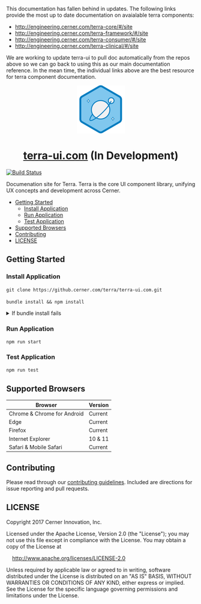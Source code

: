 This documentation has fallen behind in updates. The following links provide the most up to date documentation on avaialable terra components:

* http://engineering.cerner.com/terra-core/#/site
* http://engineering.cerner.com/terra-framework/#/site
* http://engineering.cerner.com/terra-consumer/#/site
* http://engineering.cerner.com/terra-clinical/#/site

We are working to update terra-ui to pull doc automatically from the repos above so we can go back to using this as our main documentation reference. In the mean time, the individual links above are the best resource for terra component documentation.

<!-- Logo -->
<p align="center">
  <img height="128" width="128" src="https://raw.githubusercontent.com/cerner/terra-core/master/terra.png">
</p>

<!-- Name -->
<h1 align="center">
  <a href="#">terra-ui.com</a> (In Development)
</h1>

[![Build Status](https://travis-ci.org/cerner/terra-ui.com.svg?branch=master)](https://travis-ci.org/cerner/terra-ui.com)

Documenation site for Terra. Terra is the core UI component library, unifying UX concepts and development across Cerner.

- [Getting Started](#getting-started)
  - [Install Application](#install-application)
  - [Run Application](#run-application)
  - [Test Application](#test-application)
- [Supported Browsers](#supported-browsers)
- [Contributing](#contributing)
- [LICENSE](#license)


## Getting Started

### Install Application
```
git clone https://github.cerner.com/terra/terra-ui.com.git

bundle install && npm install
```

<details>
<summary>If bundle install fails</summary>
An error occurred while installing pg (0.20.0), and Bundler cannot continue. Make sure that gem install pg -v '0.20.0' succeeds before bundling., then install postgresql and try again.

brew install postgresql (mac)

</details>

### Run Application
```
npm run start
```

### Test Application
```
npm run test
```

## Supported Browsers

| Browser                     | Version |
|-----------------------------|---------|
| Chrome & Chrome for Android | Current |
| Edge                        | Current |
| Firefox                     | Current |
| Internet Explorer           | 10 & 11 |
| Safari & Mobile Safari      | Current |

## Contributing

Please read through our [contributing guidelines](CONTRIBUTING.md). Included are directions for issue reporting and pull requests.

## LICENSE

Copyright 2017 Cerner Innovation, Inc.

Licensed under the Apache License, Version 2.0 (the "License"); you may not use this file except in compliance with the License. You may obtain a copy of the License at

&nbsp;&nbsp;&nbsp;&nbsp;http://www.apache.org/licenses/LICENSE-2.0

Unless required by applicable law or agreed to in writing, software distributed under the License is distributed on an "AS IS" BASIS, WITHOUT WARRANTIES OR CONDITIONS OF ANY KIND, either express or implied. See the License for the specific language governing permissions and limitations under the License.
